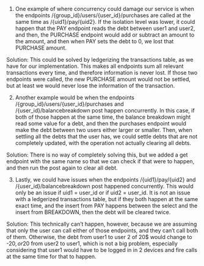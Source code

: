 1. One example of where concurrency could damage our service is when the endpoints /{group_id}/users/{user_id}/purchases are called at the same time as /{uid1}/pay/{uid2}. If the isolation level was lower, it could happen that the PAY endpoint reads the debt between user1 and user2, and then, the PURCHASE endpoint would add or subtract an amount to the amount, and then when PAY sets the debt to 0, we lost that PURCHASE amount.

Solution: This could be solved by ledgerizing the transactions table, as we have for our implementation. This makes all endpoints sum all relevant transactions every time, and therefore information is never lost. If those two endpoints were called, the new PURCHASE amount would not be settled, but at least we would never lose the information of the transaction.

2. Another example would be when the endpoints /{group_id}/users/{user_id}/purchases and /{user_id}/balancebreakdown post happen concurrently. In this case, if both of those happen at the same time, the balance breakdown might read some value for a debt, and then the purchases endpoint would make the debt between two users either larger or smaller. Then, when settling all the debts that the user has, we could settle debts that are not completely updated, with the operation not actually clearing all debts.

Solution: There is no way of completely solving this, but we added a get endpoint with the same name so that we can check if that were to happen, and then run the post again to clear all debt.

3. Lastly, we could have issues when the endpoints /{uid1}/pay/{uid2} and /{user_id}/balancebreakdown post happened concurrently. This would only be an issue if uid1 = user_id or if uid2 = user_id. It is not an issue with a ledgerized transactions table, but if they both happen at the same exact time, and the insert from PAY happens between the select and the insert from BREAKDOWN, then the debt will be cleared twice.

Solution: This technically can’t happen, however, because we are assuming that only the user can call either of those endpoints, and they can’t call both of them. Otherwise, the debt from user1 to user 2 of 20$ would change to -20$, or 20$ from user2 to user1, which is not a big problem, especially considering that user1 would have to be logged in in 2 devices and fire calls at the same time for that to happen.
